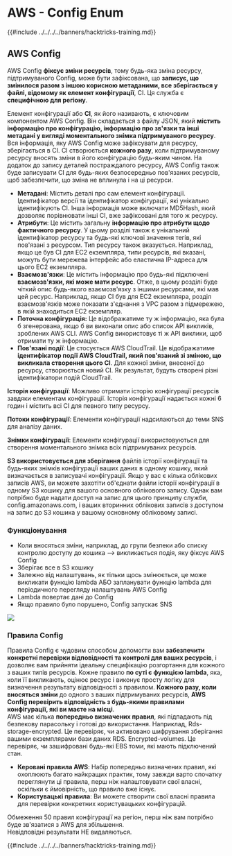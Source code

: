# AWS - Config Enum

{{#include ../../../../banners/hacktricks-training.md}}

## AWS Config

AWS Config **фіксує зміни ресурсів**, тому будь-яка зміна ресурсу, підтримуваного Config, може бути зафіксована, що **записує, що змінилося разом з іншою корисною метаданими, все зберігається у файлі, відомому як елемент конфігурації**, CI. Ця служба є **специфічною для регіону**.

Елемент конфігурації або **CI**, як його називають, є ключовим компонентом AWS Config. Він складається з файлу JSON, який **містить інформацію про конфігурацію, інформацію про зв'язки та інші метадані у вигляді моментального знімка підтримуваного ресурсу**. Вся інформація, яку AWS Config може зафіксувати для ресурсу, зберігається в CI. CI створюється **кожного разу**, коли підтримуваному ресурсу вносять зміни в його конфігурацію будь-яким чином. На додаток до запису деталей постраждалого ресурсу, AWS Config також буде записувати CI для будь-яких безпосередньо пов'язаних ресурсів, щоб забезпечити, що зміна не вплинула і на ці ресурси.

- **Метадані**: Містить деталі про сам елемент конфігурації. Ідентифікатор версії та ідентифікатор конфігурації, які унікально ідентифікують CI. Інша інформація може включати MD5Hash, який дозволяє порівнювати інші CI, вже зафіксовані для того ж ресурсу.
- **Атрибути**: Це містить загальну **інформацію про атрибути щодо фактичного ресурсу**. У цьому розділі також є унікальний ідентифікатор ресурсу та будь-які ключові значення тегів, які пов'язані з ресурсом. Тип ресурсу також вказується. Наприклад, якщо це був CI для EC2 екземпляра, типи ресурсів, які вказані, можуть бути мережева інтерфейс або еластична IP-адреса для цього EC2 екземпляра.
- **Взаємозв'язки**: Це містить інформацію про будь-які підключені **взаємозв'язки, які може мати ресурс**. Отже, в цьому розділі буде чіткий опис будь-якого взаємозв'язку з іншими ресурсами, які мав цей ресурс. Наприклад, якщо CI був для EC2 екземпляра, розділ взаємозв'язків може показати з'єднання з VPC разом з підмережею, в якій знаходиться EC2 екземпляр.
- **Поточна конфігурація:** Це відображатиме ту ж інформацію, яка була б згенерована, якщо б ви виконали опис або список API викликів, зроблених AWS CLI. AWS Config використовує ті ж API виклики, щоб отримати ту ж інформацію.
- **Пов'язані події**: Це стосується AWS CloudTrail. Це відображатиме **ідентифікатор події AWS CloudTrail, який пов'язаний зі зміною, що викликала створення цього CI**. Для кожної зміни, внесеної до ресурсу, створюється новий CI. Як результат, будуть створені різні ідентифікатори подій CloudTrail.

**Історія конфігурації**: Можливо отримати історію конфігурації ресурсів завдяки елементам конфігурації. Історія конфігурації надається кожні 6 годин і містить всі CI для певного типу ресурсу.

**Потоки конфігурації**: Елементи конфігурації надсилаються до теми SNS для аналізу даних.

**Знімки конфігурації**: Елементи конфігурації використовуються для створення моментального знімка всіх підтримуваних ресурсів.

**S3 використовується для зберігання** файлів історії конфігурації та будь-яких знімків конфігурації ваших даних в одному кошику, який визначається в записувачі конфігурації. Якщо у вас є кілька облікових записів AWS, ви можете захотіти об'єднати файли історії конфігурації в одному S3 кошику для вашого основного облікового запису. Однак вам потрібно буде надати доступ на запис для цього принципу служби, config.amazonaws.com, і ваших вторинних облікових записів з доступом на запис до S3 кошика у вашому основному обліковому записі.

### Функціонування

- Коли вносяться зміни, наприклад, до групи безпеки або списку контролю доступу до кошика —> викликається подія, яку фіксує AWS Config
- Зберігає все в S3 кошику
- Залежно від налаштувань, як тільки щось змінюється, це може викликати функцію lambda АБО запланувати функцію lambda для періодичного перегляду налаштувань AWS Config
- Lambda повертає дані до Config
- Якщо правило було порушено, Config запускає SNS

![](<../../../../images/image (126).png>)

### Правила Config

Правила Config є чудовим способом допомогти вам **забезпечити конкретні перевірки відповідності** **та контролі для ваших ресурсів**, і дозволяє вам прийняти ідеальну специфікацію розгортання для кожного з ваших типів ресурсів. Кожне правило **по суті є функцією lambda**, яка, коли її викликають, оцінює ресурс і виконує просту логіку для визначення результату відповідності з правилом. **Кожного разу, коли вносяться зміни** до одного з ваших підтримуваних ресурсів, **AWS Config перевірить відповідність з будь-якими правилами конфігурації, які ви маєте на місці**.\
AWS має кілька **попередньо визначених правил**, які підпадають під безпекову парасольку і готові до використання. Наприклад, Rds-storage-encrypted. Це перевіряє, чи активовано шифрування зберігання вашими екземплярами бази даних RDS. Encrypted-volumes. Це перевіряє, чи зашифровані будь-які EBS томи, які мають підключений стан.

- **Керовані правила AWS**: Набір попередньо визначених правил, які охоплюють багато найкращих практик, тому завжди варто спочатку переглянути ці правила, перш ніж налаштовувати свої власні, оскільки є ймовірність, що правило вже існує.
- **Користувацькі правила**: Ви можете створити свої власні правила для перевірки конкретних користувацьких конфігурацій.

Обмеження 50 правил конфігурації на регіон, перш ніж вам потрібно буде зв'язатися з AWS для збільшення.\
Невідповідні результати НЕ видаляються.

{{#include ../../../../banners/hacktricks-training.md}}

